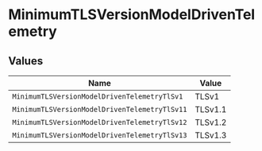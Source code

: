 # MinimumTLSVersionModelDrivenTelemetry


## Values

| Name                                          | Value                                         |
| --------------------------------------------- | --------------------------------------------- |
| `MinimumTLSVersionModelDrivenTelemetryTlSv1`  | TLSv1                                         |
| `MinimumTLSVersionModelDrivenTelemetryTlSv11` | TLSv1.1                                       |
| `MinimumTLSVersionModelDrivenTelemetryTlSv12` | TLSv1.2                                       |
| `MinimumTLSVersionModelDrivenTelemetryTlSv13` | TLSv1.3                                       |